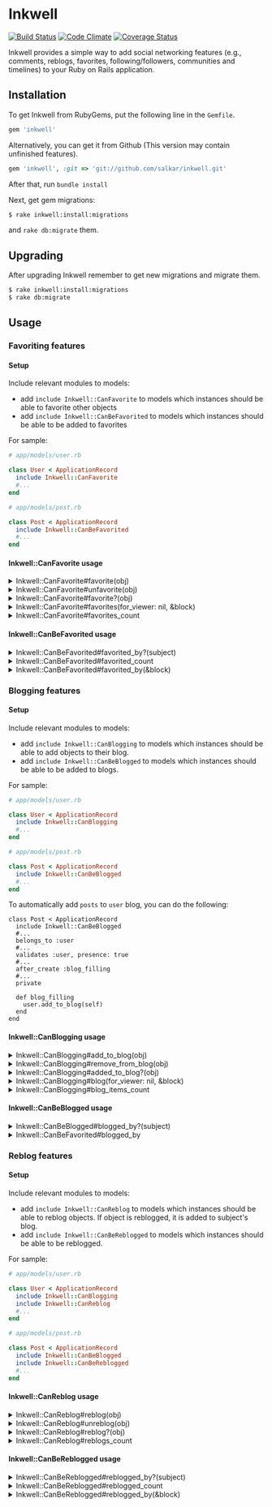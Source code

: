 # Inkwell
[![Build Status](https://api.travis-ci.org/salkar/inkwell.svg?branch=master)](https://travis-ci.org/salkar/inkwell)
[![Code Climate](https://codeclimate.com/github/salkar/inkwell/badges/gpa.svg)](https://codeclimate.com/github/salkar/inkwell)
[![Coverage Status](https://coveralls.io/repos/github/salkar/inkwell/badge.svg?branch=master)](https://coveralls.io/github/salkar/inkwell?branch=master)

Inkwell provides a simple way to add social networking features
(e.g., comments, reblogs, favorites, following/followers, communities
and timelines) to your Ruby on Rails application.

## Installation

To get Inkwell from RubyGems, put the following line in the `Gemfile`.

```ruby
gem 'inkwell'
```

Alternatively, you can get it from Github (This version may contain unfinished features).

```ruby
gem 'inkwell', :git => 'git://github.com/salkar/inkwell.git'
```

After that, run `bundle install`

Next, get gem migrations:

```bash
$ rake inkwell:install:migrations
```

and `rake db:migrate` them.

## Upgrading

After upgrading Inkwell remember to get new migrations and migrate them.

```bash
$ rake inkwell:install:migrations
$ rake db:migrate
```

## Usage

### Favoriting features

#### Setup

Include relevant modules to models:
* add `include Inkwell::CanFavorite` to models which instances should
be able to favorite other objects
* add `include Inkwell::CanBeFavorited` to models which instances should
be able to be added to favorites

For sample:

```ruby
# app/models/user.rb

class User < ApplicationRecord
  include Inkwell::CanFavorite
  #...
end

# app/models/post.rb

class Post < ApplicationRecord
  include Inkwell::CanBeFavorited
  #...
end
```

#### Inkwell::CanFavorite usage
<details>
  <summary>Inkwell::CanFavorite#favorite(obj)</summary>
  <p></p>

  ```ruby
  user.favorite(post)
  ```

  After that `post` will appear in the `user.favorites`. Also if `user`
  sees `post` in someone else's timelines (or blog, favorites, etc.),
  `post` will have `favorited_in_timeline` attribute with `true` value.
</details>

<details>
  <summary>Inkwell::CanFavorite#unfavorite(obj)</summary>
  <p></p>

  ```ruby
  user.unfavorite(post)
  ```

  Rolls back `favorite` effects.
</details>

<details>
  <summary>Inkwell::CanFavorite#favorite?(obj)</summary>
  <p></p>

```ruby
user.favorite?(post)
#=> false
user.favorite(post)
#=> true
user.favorite?(post)
#=> true
```

Check that `post` is added to favorites by `user`.

*Notice: if `obj` passed to `favorite`, `unfavorite` or `favorite?` does not
include `Inkwell::CanBeFavorited` `Inkwell::Errors::NotFavoritable` will
be raised*
</details>

<details>
  <summary id="inkwellcanfavoritefavoritesfor_viewer-nil-block">Inkwell::CanFavorite#favorites(for_viewer: nil, &block)</summary>
  <p></p>

  Return array of instances favorited by object.

  ```ruby
  user.favorites
  #=> [#<Post>, #<Comment>, ...]
  ```

  If `favorites` used without block, all favorited objects will be
  returned (without pagination, ordering, etc). In this case `Array` is
  returned not `Relation`!

  For perform operations on relation block should be used:

  ```ruby
  # Gemfile
  gem 'kaminari'

  # code

  user.favorites do |relation|
    relation.page(1).order('created_at DESC')
  end
  #=> [#<Post>, #<Comment>, ...]
  ```

  *Notice: `relation` is relation of Inkwell::Favorite instances (internal
  Inkwell model)*

  *Notice: realization with block looks complicated, but it helps with
  solve troubles with many-to-many relations through other polymorphic
  relations on both sides.*

  If there is necessary to get each result's object with flags for another
  `user` (`favorited_in_timeline`, `reblogged_in_timeline`, etc.),
  `for_viewer` should be passed:

  ```ruby
  user.favorite(post)
  user.favorite(other_post)
  other_user.favorite(other_post)
  result = user.favorites(for_viewer: other_user)
  result.detect{|item| item == post}.favorited_in_timeline
  #=> false
  result.detect{|item| item == other_post}.favorited_in_timeline
  #=> true
  ```
</details>

<details>
  <summary>Inkwell::CanFavorite#favorites_count</summary>
  <p></p>

  ```ruby
  post.favorited_by.each do |obj|
    obj.favorites_count
  end
  ```

  Use `favorites_count` (instead of `obj.favorites.count` or
  `obj.inkwell_favorited.count` for sample) for prevent `n+1` because
  `favorites_count` get counter from inkwell cache included in `favorited_by`
  by default.
</details>

#### Inkwell::CanBeFavorited usage

<details>
  <summary>Inkwell::CanBeFavorited#favorited_by?(subject)</summary>
  <p></p>

  ```ruby
  post.favorited_by?(user)
  #=> false
  user.favorite(post)
  #=> true
  post.favorited_by?(user)
  #=> true
  ```

  Check that `post` is added to favorites by `user`.

  *Notice: if `subject` does not include `Inkwell::CanFavorite`
  `Inkwell::Errors::CannotFavorite` will be raised*
</details>

<details>
  <summary>Inkwell::CanBeFavorited#favorited_count</summary>
  <p></p>

```ruby
user.favorites.each do |obj|
  obj.favorited_count
end
```

Use `favorited_count` (instead of `obj.favorited_by.count` or
`obj.inkwell_favorited.count` for sample) for prevent `n+1` because
`favorites_count` get counter from inkwell cache included in `favorites`
by default.
</details>

<details>
  <summary>Inkwell::CanBeFavorited#favorited_by(&block)</summary>
  <p></p>

  Return array of instances who favorite this object.

  ```ruby
  post.favorited_by
  #=> [#<User>, #<Community>, ...] # Array, NOT Relation
  ```

  ```ruby
  # Gemfile
  gem 'kaminari'

  # code

  user.favorited_by do |relation|
    # relation - Inkwell::Favorite relation
    relation.page(1).order('created_at DESC')
  end
  #=> [#<User>, #<Community>, ...] # Array, NOT Relation
  ```

  *Notice: for more details see
  [Inkwell::CanFavorite#favorites](#inkwellcanfavoritefavoritesfor_viewer-nil-block)
  . It works the same way.*
</details>

### Blogging features

#### Setup

Include relevant modules to models:
* add `include Inkwell::CanBlogging` to models which instances should
be able to add objects to their blog.
* add `include Inkwell::CanBeBlogged` to models which instances should
be able to be added to blogs.

For sample:

```ruby
# app/models/user.rb

class User < ApplicationRecord
  include Inkwell::CanBlogging
  #...
end

# app/models/post.rb

class Post < ApplicationRecord
  include Inkwell::CanBeBlogged
  #...
end
```

To automatically add `posts` to `user` blog, you can do the following:

```
class Post < ApplicationRecord
  include Inkwell::CanBeBlogged
  #...
  belongs_to :user
  #...
  validates :user, presence: true
  #...
  after_create :blog_filling
  #...
  private

  def blog_filling
    user.add_to_blog(self)
  end
end
```

#### Inkwell::CanBlogging usage

<details>
  <summary>Inkwell::CanBlogging#add_to_blog(obj)</summary>
  <p></p>

  ```ruby
  user.add_to_blog(post)
  ```

  After that `post` will appear in the `user.blog`.
</details>

<details>
  <summary>Inkwell::CanBlogging#remove_from_blog(obj)</summary>
  <p></p>

  ```ruby
  user.remove_from_blog(post)
  ```

  Rolls back `add_to_blog` effects.
</details>

<details>
  <summary>Inkwell::CanBlogging#added_to_blog?(obj)</summary>
  <p></p>

  ```ruby
  user.added_to_blog?(post)
  #=> false
  user.add_to_blog(post)
  #=> true
  user.added_to_blog?(post)
  #=> true
  ```

  Check that `post` is added to `user's` blog.

  *Notice: if `obj` passed to `add_to_blog`, `remove_from_blog` or
  `added_to_blog?` does not include `Inkwell::CanBeBlogged`
  `Inkwell::Errors::NotBloggable` will be raised*
</details>

<details>
  <summary>Inkwell::CanBlogging#blog(for_viewer: nil, &block)</summary>
  <p></p>

  Return array of instances blogged and reblogged by object.

  ```ruby
  user.blogs
  #=> [#<Post>, #<Comment>, ...] # array NOT relation
  ```

  ```ruby
  # Gemfile
  gem 'kaminari'

  # code

  user.blogs do |relation|
    # relation - Inkwell::BlogItem relation
    relation.page(1).order('created_at DESC')
  end
  #=> [#<Post>, #<Comment>, ...]
  ```

  Reblogged items has `reblog_in_timeline` flag

  ```ruby
    user.add_to_blog(post)
    user.reblog(other_post)
    result = user.blogs
    result.detect{|item| item == post}.reblog_in_timeline
    #=> false
    result.detect{|item| item == other_post}.reblog_in_timeline
    #=> true
  ```

  If there is necessary to get each result's object with flags for another
  `user` (`reblogged_in_timeline`, `favorited_in_timeline`, etc.),
  `for_viewer` should be passed:

  ```ruby
  user.add_to_blog(post)
  user.add_to_blog(other_post)
  other_user.reblog(other_post)
  result = user.blog(for_viewer: other_user)
  result.detect{|item| item == post}.reblogged_in_timeline
  #=> false
  result.detect{|item| item == other_post}.reblogged_in_timeline
  #=> true
  ```

  *Notice: for more details see
  [Inkwell::CanFavorite#favorites](#inkwellcanfavoritefavoritesfor_viewer-nil-block)
  . It works the same way.*
</details>

<details>
  <summary>Inkwell::CanBlogging#blog_items_count</summary>
  <p></p>

  Return added to blog objects count (including reblogs).

  ```ruby
  user.blog_items_count
  ```

  Use `blog_items_count` for prevent `n+1`.
</details>

#### Inkwell::CanBeBlogged usage

<details>
  <summary>Inkwell::CanBeBlogged#blogged_by?(subject)</summary>
  <p></p>

  ```ruby
  post.blogged_by?(user)
  #=> false
  user.add_to_blog(post)
  #=> true
  post.blogged_by?(user)
  #=> true
  ```

  Check that `post` is added to `user's` blog.

  *Notice: if `subject` does not include `Inkwell::CanBlogging`
  `Inkwell::Errors::CannotBlogging` will be raised*
</details>

<details>
  <summary>Inkwell::CanBeFavorited#blogged_by</summary>
  <p></p>

  Return instance who add to blog this object (owner of this object).

  ```ruby
  user.add_to_blog(post)
  post.blogged_by
  #=> #<User> # user
  ```
</details>

### Reblog features

#### Setup

Include relevant modules to models:
* add `include Inkwell::CanReblog` to models which instances should
be able to reblog objects. If object is reblogged, it is added to
subject's blog.
* add `include Inkwell::CanBeReblogged` to models which instances should
be able to be reblogged.

For sample:

```ruby
# app/models/user.rb

class User < ApplicationRecord
  include Inkwell::CanBlogging
  include Inkwell::CanReblog
  #...
end

# app/models/post.rb

class Post < ApplicationRecord
  include Inkwell::CanBeBlogged
  include Inkwell::CanBeReblogged
  #...
end
```

#### Inkwell::CanReblog usage

<details>
  <summary>Inkwell::CanReblog#reblog(obj)</summary>
  <p></p>

  ```ruby
  user.reblog(post)
  ```

  After that `post` will appear in the `user.blog` as reblog (`reblog_in_timeline` flag).
</details>

<details>
  <summary>Inkwell::CanReblog#unreblog(obj)</summary>
  <p></p>

  ```ruby
  user.unreblog(post)
  ```

  Rolls back `reblog` effects.
</details>

<details>
  <summary>Inkwell::CanReblog#reblog?(obj)</summary>
  <p></p>

  ```ruby
  user.reblog?(post)
  #=> false
  user.reblog(post)
  #=> true
  user.reblog?(post)
  #=> true
  ```

  Check that `post` is reblogged by `user` and added to `user's` blog.

  *Notice: if `obj` passed to `reblog`, `unreblog` or
  `reblog?` does not include `Inkwell::CanBeReblogged`
  `Inkwell::Errors::NotRebloggable` will be raised*
</details>

<details>
  <summary>Inkwell::CanReblog#reblogs_count</summary>
  <p></p>

  Return reblogged objects count.

  ```ruby
  user.reblogs_count
  ```

  Use `reblogs_count` instead of `obj.reblogs.count` or
  `obj.inkwell_reblogs.count` for sample for prevent `n+1`.
</details>

#### Inkwell::CanBeReblogged usage

<details>
  <summary>Inkwell::CanBeReblogged#reblogged_by?(subject)</summary>
  <p></p>

  ```ruby
  post.reblogged_by?(user)
  #=> false
  user.reblog(post)
  #=> true
  post.reblogged_by?(user)
  #=> true
  ```

  Check that `post` is added to `users's` blog as reblog.

  *Notice: if `subject` does not include `Inkwell::CanReblog`
  `Inkwell::Errors::CannotReblog` will be raised*
</details>

<details>
  <summary>Inkwell::CanBeReblogged#reblogged_count</summary>
  <p></p>

```ruby
user.blog.each do |obj|
  obj.try(:reblogged_count) # try is not needed if all objects in blog are rebloggable
end
```

Use `reblogged_count` for prevent `n+1`.
</details>

<details>
  <summary>Inkwell::CanBeReblogged#reblogged_by(&block)</summary>
  <p></p>

  Return array of instances who reblog this object.

  ```ruby
  post.reblogged_by
  #=> [#<User>, #<Community>, ...] # Array, NOT Relation
  ```

  ```ruby
  # Gemfile
  gem 'kaminari'

  # code

  user.reblogged_by do |relation|
    # relation - Inkwell::BlogItem relation
    relation.page(1).order('created_at DESC')
  end
  #=> [#<User>, #<Community>, ...] # Array, NOT Relation
  ```

  *Notice: for more details see
  [Inkwell::CanFavorite#favorites](#inkwellcanfavoritefavoritesfor_viewer-nil-block)
  . It works the same way.*
</details>
